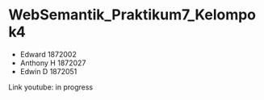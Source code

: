 # WebSemantik_Praktikum7_Kelompok4
- Edward 1872002
- Anthony H 1872027
- Edwin D 1872051

Link youtube:
in progress
